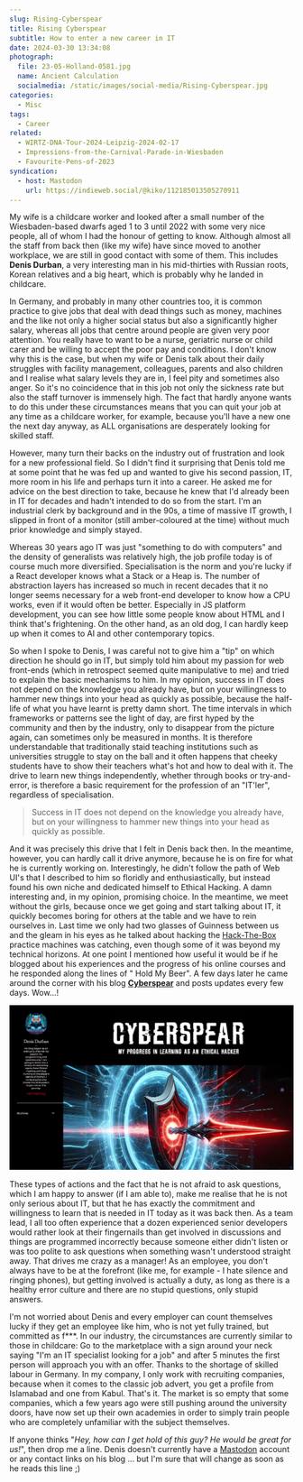 ```yaml
---
slug: Rising-Cyberspear
title: Rising Cyberspear
subtitle: How to enter a new career in IT
date: 2024-03-30 13:34:08
photograph:
  file: 23-05-Holland-0581.jpg
  name: Ancient Calculation
  socialmedia: /static/images/social-media/Rising-Cyberspear.jpg
categories:
  - Misc
tags:
  - Career
related:
  - WIRTZ-DNA-Tour-2024-Leipzig-2024-02-17
  - Impressions-from-the-Carnival-Parade-in-Wiesbaden
  - Favourite-Pens-of-2023
syndication:
  - host: Mastodon
    url: https://indieweb.social/@kiko/112185013505270911
---
```


My wife is a childcare worker and looked after a small number of the Wiesbaden-based dwarfs aged 1 to 3 until 2022 with some very nice people, all of whom I had the honour of getting to know. Although almost all the staff from back then (like my wife) have since moved to another workplace, we are still in good contact with some of them. This includes **Denis Durban**, a very interesting man in his mid-thirties with Russian roots, Korean relatives and a big heart, which is probably why he landed in childcare.

In Germany, and probably in many other countries too, it is common practice to give jobs that deal with dead things such as money, machines and the like not only a higher social status but also a significantly higher salary, whereas all jobs that centre around people are given very poor attention. You really have to want to be a nurse, geriatric nurse or child carer and be willing to accept the poor pay and conditions. I don't know why this is the case, but when my wife or Denis talk about their daily struggles with facility management, colleagues, parents and also children and I realise what salary levels they are in, I feel pity and sometimes also anger. So it's no coincidence that in this job not only the sickness rate but also the staff turnover is immensely high. The fact that hardly anyone wants to do this under these circumstances means that you can quit your job at any time as a childcare worker, for example, because you'll have a new one the next day anyway, as ALL organisations are desperately looking for skilled staff. 

However, many turn their backs on the industry out of frustration and look for a new professional field. So I didn't find it surprising that Denis told me at some point that he was fed up and wanted to give his second passion, IT, more room in his life and perhaps turn it into a career. He asked me for advice on the best direction to take, because he knew that I'd already been in IT for decades and hadn't intended to do so from the start. I'm an industrial clerk by background and in the 90s, a time of massive IT growth, I slipped in front of a monitor (still amber-coloured at the time) without much prior knowledge and simply stayed.

<!-- more -->

Whereas 30 years ago IT was just "something to do with computers" and the density of generalists was relatively high, the job profile today is of course much more diversified. Specialisation is the norm and you're lucky if a React developer knows what a Stack or a Heap is. The number of abstraction layers has increased so much in recent decades that it no longer seems necessary for a web front-end developer to know how a CPU works, even if it would often be better. Especially in JS platform development, you can see how little some people know about HTML and I think that's frightening. On the other hand, as an old dog, I can hardly keep up when it comes to AI and other contemporary topics. 

So when I spoke to Denis, I was careful not to give him a "tip" on which direction he should go in IT, but simply told him about my passion for web front-ends (which in retrospect seemed quite manipulative to me) and tried to explain the basic mechanisms to him. In my opinion, success in IT does not depend on the knowledge you already have, but on your willingness to hammer new things into your head as quickly as possible, because the half-life of what you have learnt is pretty damn short. The time intervals in which frameworks or patterns see the light of day, are first hyped by the community and then by the industry, only to disappear from the picture again, can sometimes only be measured in months. It is therefore understandable that traditionally staid teaching institutions such as universities struggle to stay on the ball and it often happens that cheeky students have to show their teachers what's hot and how to deal with it. The drive to learn new things independently, whether through books or try-and-error, is therefore a basic requirement for the profession of an "IT'ler", regardless of specialisation. 

> Success in IT does not depend on the knowledge you already have, but on your willingness to hammer new things into your head as quickly as possible.

And it was precisely this drive that I felt in Denis back then. In the meantime, however, you can hardly call it drive anymore, because he is on fire for what he is currently working on. Interestingly, he didn't follow the path of Web UI's that I described to him so floridly and enthusiastically, but instead found his own niche and dedicated himself to Ethical Hacking. A damn interesting and, in my opinion, promising choice. In the meantime, we meet without the girls, because once we get going and start talking about IT, it quickly becomes boring for others at the table and we have to rein ourselves in. Last time we only had two glasses of Guinness between us and the gleam in his eyes as he talked about hacking the [Hack-The-Box](https://www.hackthebox.com/) practice machines was catching, even though some of it was beyond my technical horizons. At one point I mentioned how useful it would be if he blogged about his experiences and the progress of his online courses and he responded along the lines of " Hold My Beer". A few days later he came around the corner with his blog **[Cyberspear](https://cyberspear.blogspot.com/)** and posts updates every few days. Wow...!

[![Cyberspear Blog](Rising-Cyberspear/2024-03-30-Cyberspear.png)](https://cyberspear.blogspot.com/)

These types of actions and the fact that he is not afraid to ask questions, which I am happy to answer (if I am able to), make me realise that he is not only serious about IT, but that he has exactly the commitment and willingness to learn that is needed in IT today as it was back then. As a team lead, I all too often experience that a dozen experienced senior developers would rather look at their fingernails than get involved in discussions and things are programmed incorrectly because someone either didn't listen or was too polite to ask questions when something wasn't understood straight away. That drives me crazy as a manager! As an employee, you don't always have to be at the forefront (like me, for example - I hate silence and ringing phones), but getting involved is actually a duty, as long as there is a healthy error culture and there are no stupid questions, only stupid answers. 

I'm not worried about Denis and every employer can count themselves lucky if they get an employee like him, who is not yet fully trained, but committed as f***. In our industry, the circumstances are currently similar to those in childcare: Go to the marketplace with a sign around your neck saying "I'm an IT specialist looking for a job" and after 5 minutes the first person will approach you with an offer. Thanks to the shortage of skilled labour in Germany. In my company, I only work with recruiting companies, because when it comes to the classic job advert, you get a profile from Islamabad and one from Kabul. That's it. The market is so empty that some companies, which a few years ago were still pushing around the university doors, have now set up their own academies in order to simply train people who are completely unfamiliar with the subject themselves.

If anyone thinks "*Hey, how can I get hold of this guy? He would be great for us!*", then drop me a line. Denis doesn't currently have a [Mastodon](https://joinmastodon.org/) account or any contact links on his blog ... but I'm sure that will change as soon as he reads this line ;)
